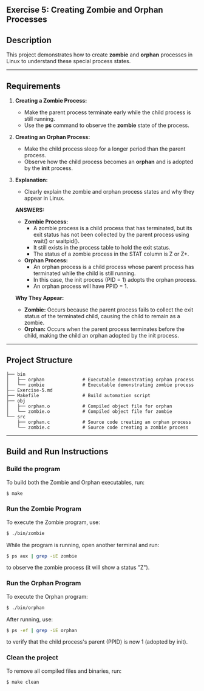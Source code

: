 ## Exercise 5: Creating Zombie and Orphan Processes

## Description
This project demonstrates how to create **zombie** and **orphan** processes in Linux to understand these special process states.

---

## Requirements
1. **Creating a Zombie Process:**
   - Make the parent process terminate early while the child process is still running.
   - Use the **ps** command to observe the **zombie** state of the process.

2. **Creating an Orphan Process:**
   - Make the child process sleep for a longer period than the parent process.
   - Observe how the child process becomes an **orphan** and is adopted by the **init** process.

3. **Explanation:**
   - Clearly explain the zombie and orphan process states and why they appear in Linux.

   **ANSWERS:**
   - **Zombie Process:**
      + A zombie process is a child process that has terminated, but its exit status has not been collected by the parent process using wait() or waitpid().
      + It still exists in the process table to hold the exit status.
      + The status of a zombie process in the STAT column is Z or Z+.
   - **Orphan Process:**
      + An orphan process is a child process whose parent process has terminated while the child is still running.
      + In this case, the init process (PID = 1) adopts the orphan process.
      + An orphan process will have PPID = 1.

   **Why They Appear:**
     - **Zombie:** Occurs because the parent process fails to collect the exit status of the terminated child, causing the    child to remain as a zombie.
     - **Orphan:** Occurs when the parent process terminates before the child, making the child an orphan adopted by the init process.

---

## Project Structure
```
├── bin
│   ├── orphan              # Executable demonstrating orphan process
│   └── zombie              # Executable demonstrating zombie process
├── Exercise-5.md
├── Makefile                # Build automation script
├── obj
│   ├── orphan.o            # Compiled object file for orphan
│   └── zombie.o            # Compiled object file for zombie
└── src
    ├── orphan.c            # Source code creating an orphan process
    └── zombie.c            # Source code creating a zombie process
```

---

## Build and Run Instructions

### Build the program
To build both the Zombie and Orphan executables, run:
```bash
$ make
```

### Run the Zombie Program
To execute the Zombie program, use:
```bash
$ ./bin/zombie
```
While the program is running, open another terminal and run:
```bash
$ ps aux | grep -iE zombie
```
to observe the zombie process (it will show a status "Z").

### Run the Orphan Program
To execute the Orphan program:
```bash
$ ./bin/orphan
```
After running, use:
```bash
$ ps -ef | grep -iE orphan
```
to verify that the child process's parent (PPID) is now 1 (adopted by init).

### Clean the project
To remove all compiled files and binaries, run:
```bash
$ make clean
```